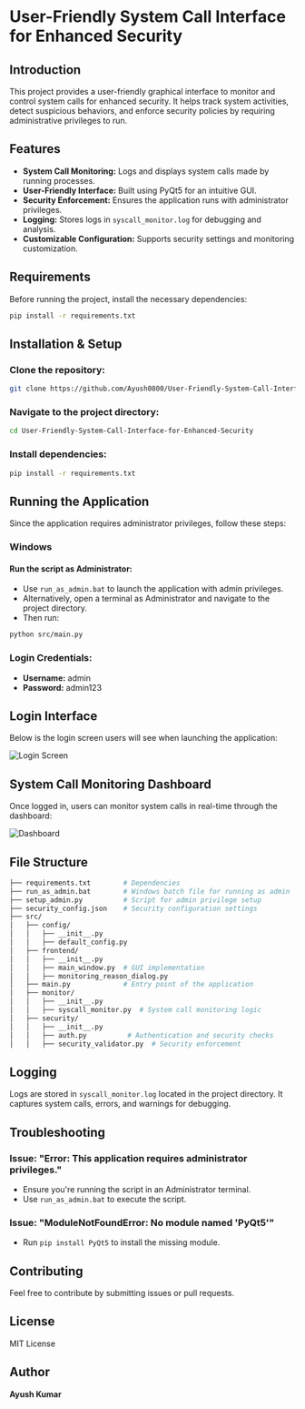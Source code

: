 # User-Friendly System Call Interface for Enhanced Security

## Introduction
This project provides a user-friendly graphical interface to monitor and control system calls for enhanced security. It helps track system activities, detect suspicious behaviors, and enforce security policies by requiring administrative privileges to run.

## Features
- **System Call Monitoring:** Logs and displays system calls made by running processes.
- **User-Friendly Interface:** Built using PyQt5 for an intuitive GUI.
- **Security Enforcement:** Ensures the application runs with administrator privileges.
- **Logging:** Stores logs in `syscall_monitor.log` for debugging and analysis.
- **Customizable Configuration:** Supports security settings and monitoring customization.

## Requirements
Before running the project, install the necessary dependencies:
```sh
pip install -r requirements.txt
```

## Installation & Setup
### Clone the repository:
```sh
git clone https://github.com/Ayush0800/User-Friendly-System-Call-Interface-for-Enhanced-Security.git
```

### Navigate to the project directory:
```sh
cd User-Friendly-System-Call-Interface-for-Enhanced-Security
```

### Install dependencies:
```sh
pip install -r requirements.txt
```

## Running the Application
Since the application requires administrator privileges, follow these steps:

### Windows
#### Run the script as Administrator:
- Use `run_as_admin.bat` to launch the application with admin privileges.
- Alternatively, open a terminal as Administrator and navigate to the project directory.
- Then run:
```sh
python src/main.py
```

### Login Credentials:
- **Username:** admin
- **Password:** admin123

## Login Interface
Below is the login screen users will see when launching the application:

![Login Screen](https://github.com/Ayush0800/User-Friendly-System-Call-Interface-for-Enhanced-Security/blob/main/screenshots/login.png)

## System Call Monitoring Dashboard
Once logged in, users can monitor system calls in real-time through the dashboard:

![Dashboard](https://github.com/Ayush0800/User-Friendly-System-Call-Interface-for-Enhanced-Security/blob/main/screenshots/dashboard.png)

## File Structure
```bash
├── requirements.txt        # Dependencies
├── run_as_admin.bat        # Windows batch file for running as admin
├── setup_admin.py          # Script for admin privilege setup
├── security_config.json    # Security configuration settings
├── src/
│   ├── config/
│   │   ├── __init__.py
│   │   ├── default_config.py
│   ├── frontend/
│   │   ├── __init__.py
│   │   ├── main_window.py  # GUI implementation
│   │   ├── monitoring_reason_dialog.py
│   ├── main.py             # Entry point of the application
│   ├── monitor/
│   │   ├── __init__.py
│   │   ├── syscall_monitor.py  # System call monitoring logic
│   ├── security/
│   │   ├── __init__.py
│   │   ├── auth.py          # Authentication and security checks
│   │   ├── security_validator.py  # Security enforcement
```

## Logging
Logs are stored in `syscall_monitor.log` located in the project directory. It captures system calls, errors, and warnings for debugging.

## Troubleshooting
### Issue: "Error: This application requires administrator privileges."
- Ensure you're running the script in an Administrator terminal.
- Use `run_as_admin.bat` to execute the script.

### Issue: "ModuleNotFoundError: No module named 'PyQt5'"
- Run `pip install PyQt5` to install the missing module.

## Contributing
Feel free to contribute by submitting issues or pull requests.

## License
MIT License

## Author
**Ayush Kumar**

